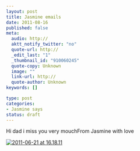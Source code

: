 ```yaml
--- 
layout: post
title: Jasmine emails
date: 2011-08-16
published: false
meta: 
  audio: http://
  aktt_notify_twitter: "no"
  quote-url: http://
  _edit_last: "1"
  _thumbnail_id: "910060245"
  quote-copy: Unknown
  image: ""
  link-url: http://
  quote-author: Unknown
keywords: []

type: post
categories: 
- Jasmine says
status: draft
---
```

Hi dad i miss you very mouchFrom Jasmine with love

[![](http://media.eick.us/2011/08/2011-06-21-at-16.18.11-333x500.png "2011-06-21 at 16.18.11")](http://media.eick.us/2011/08/2011-06-21-at-16.18.11.png)
